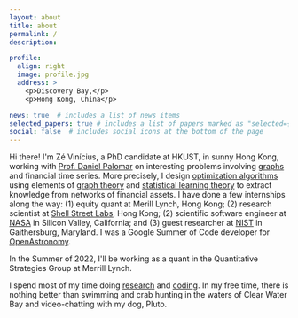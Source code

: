 ```yaml
---
layout: about
title: about
permalink: /
description:

profile:
  align: right
  image: profile.jpg
  address: >
    <p>Discovery Bay,</p>
    <p>Hong Kong, China</p>

news: true  # includes a list of news items
selected_papers: true # includes a list of papers marked as "selected={true}"
social: false  # includes social icons at the bottom of the page
---
```


Hi there! I'm Zé Vinícius, a PhD candidate at HKUST, in sunny Hong Kong, working with [Prof. Daniel Palomar](https://github.com/dppalomar)
on interesting problems involving [graphs](https://en.wikipedia.org/wiki/Graph_(discrete_mathematics)) and financial time series.
More precisely, I design [optimization algorithms](https://en.wikipedia.org/wiki/Mathematical_optimization) using elements of [graph theory](https://en.wikipedia.org/wiki/Graph_theory) and [statistical learning theory](https://en.wikipedia.org/wiki/Statistical_learning_theory)
to extract knowledge from networks of financial assets. I have done a few internships along the way:
(1) equity quant at Merill Lynch, Hong Kong;
(2) research scientist at [Shell Street Labs](https://www.linkedin.com/company/shell-street-labs/about/), Hong Kong;
(2) scientific software engineer at [NASA](https://exoplanets.nasa.gov/news/1529/meet-the-kepler-mission-team/) in Silicon Valley, California;
and
(3) guest researcher at [NIST](https://www/nist.gov) in Gaithersburg, Maryland.
I was a Google Summer of Code developer for [OpenAstronomy](https://www.openastronomy.org).

In the Summer of 2022, I'll be working as a quant in the Quantitative Strategies Group at Merrill Lynch.

I spend most of my time doing [research](https://scholar.google.com/citations?hl=en&user=ilvNpCoAAAAJ&view_op=list_works&sortby=pubdate)
and [coding](https://github.com/mirca). In my free time, there is nothing better than swimming and crab hunting in the waters
of Clear Water Bay and video-chatting with my dog, Pluto.
